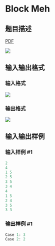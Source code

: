 # Block Meh

## 题目描述

[problemUrl]: https://uva.onlinejudge.org/index.php?option=com_onlinejudge&Itemid=8&category=823&page=show_problem&problem=4445

[PDF](https://uva.onlinejudge.org/external/127/p12707.pdf)

![](https://cdn.luogu.com.cn/upload/vjudge_pic/UVA12707/b075865532010c14f307f8467f1d34ad517445ef.png)

## 输入输出格式

### 输入格式

![](https://cdn.luogu.com.cn/upload/vjudge_pic/UVA12707/884ad0a665feb4c1f967b1d2ab90ff727a9e1f53.png)

### 输出格式

![](https://cdn.luogu.com.cn/upload/vjudge_pic/UVA12707/83f5835a65e36f2650926fa5bff3e3d01578c741.png)

## 输入输出样例

### 输入样例 #1

```cpp
2
4
1 5
2 5
3 5
3 4
4
1 5
2 4
3 5
3 3
```


### 输出样例 #1

```cpp
Case 1: 3
Case 2: 2
```


